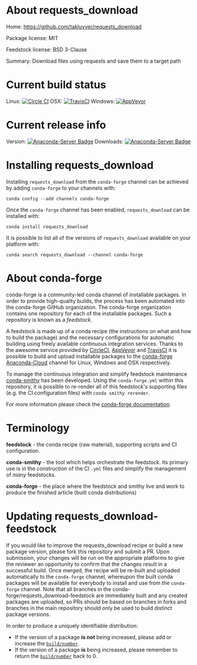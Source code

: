 About requests_download
=======================

Home: https://github.com/takluyver/requests_download

Package license: MIT

Feedstock license: BSD 3-Clause

Summary: Download files using requests and save them to a target path



Current build status
====================

Linux: [![Circle CI](https://circleci.com/gh/conda-forge/requests_download-feedstock.svg?style=shield)](https://circleci.com/gh/conda-forge/requests_download-feedstock)
OSX: [![TravisCI](https://travis-ci.org/conda-forge/requests_download-feedstock.svg?branch=master)](https://travis-ci.org/conda-forge/requests_download-feedstock)
Windows: [![AppVeyor](https://ci.appveyor.com/api/projects/status/github/conda-forge/requests_download-feedstock?svg=True)](https://ci.appveyor.com/project/conda-forge/requests-download-feedstock/branch/master)

Current release info
====================
Version: [![Anaconda-Server Badge](https://anaconda.org/conda-forge/requests_download/badges/version.svg)](https://anaconda.org/conda-forge/requests_download)
Downloads: [![Anaconda-Server Badge](https://anaconda.org/conda-forge/requests_download/badges/downloads.svg)](https://anaconda.org/conda-forge/requests_download)

Installing requests_download
============================

Installing `requests_download` from the `conda-forge` channel can be achieved by adding `conda-forge` to your channels with:

```
conda config --add channels conda-forge
```

Once the `conda-forge` channel has been enabled, `requests_download` can be installed with:

```
conda install requests_download
```

It is possible to list all of the versions of `requests_download` available on your platform with:

```
conda search requests_download --channel conda-forge
```


About conda-forge
=================

conda-forge is a community-led conda channel of installable packages.
In order to provide high-quality builds, the process has been automated into the
conda-forge GitHub organization. The conda-forge organization contains one repository
for each of the installable packages. Such a repository is known as a *feedstock*.

A feedstock is made up of a conda recipe (the instructions on what and how to build
the package) and the necessary configurations for automatic building using freely
available continuous integration services. Thanks to the awesome service provided by
[CircleCI](https://circleci.com/), [AppVeyor](http://www.appveyor.com/)
and [TravisCI](https://travis-ci.org/) it is possible to build and upload installable
packages to the [conda-forge](https://anaconda.org/conda-forge)
[Anaconda-Cloud](http://docs.anaconda.org/) channel for Linux, Windows and OSX respectively.

To manage the continuous integration and simplify feedstock maintenance
[conda-smithy](http://github.com/conda-forge/conda-smithy) has been developed.
Using the ``conda-forge.yml`` within this repository, it is possible to re-render all of
this feedstock's supporting files (e.g. the CI configuration files) with ``conda smithy rerender``.

For more information please check the [conda-forge documentation](https://conda-forge.org/docs/).

Terminology
===========

**feedstock** - the conda recipe (raw material), supporting scripts and CI configuration.

**conda-smithy** - the tool which helps orchestrate the feedstock.
                   Its primary use is in the construction of the CI ``.yml`` files
                   and simplify the management of *many* feedstocks.

**conda-forge** - the place where the feedstock and smithy live and work to
                  produce the finished article (built conda distributions)


Updating requests_download-feedstock
====================================

If you would like to improve the requests_download recipe or build a new
package version, please fork this repository and submit a PR. Upon submission,
your changes will be run on the appropriate platforms to give the reviewer an
opportunity to confirm that the changes result in a successful build. Once
merged, the recipe will be re-built and uploaded automatically to the
`conda-forge` channel, whereupon the built conda packages will be available for
everybody to install and use from the `conda-forge` channel.
Note that all branches in the conda-forge/requests_download-feedstock are
immediately built and any created packages are uploaded, so PRs should be based
on branches in forks and branches in the main repository should only be used to
build distinct package versions.

In order to produce a uniquely identifiable distribution:
 * If the version of a package **is not** being increased, please add or increase
   the [``build/number``](http://conda.pydata.org/docs/building/meta-yaml.html#build-number-and-string).
 * If the version of a package **is** being increased, please remember to return
   the [``build/number``](http://conda.pydata.org/docs/building/meta-yaml.html#build-number-and-string)
   back to 0.